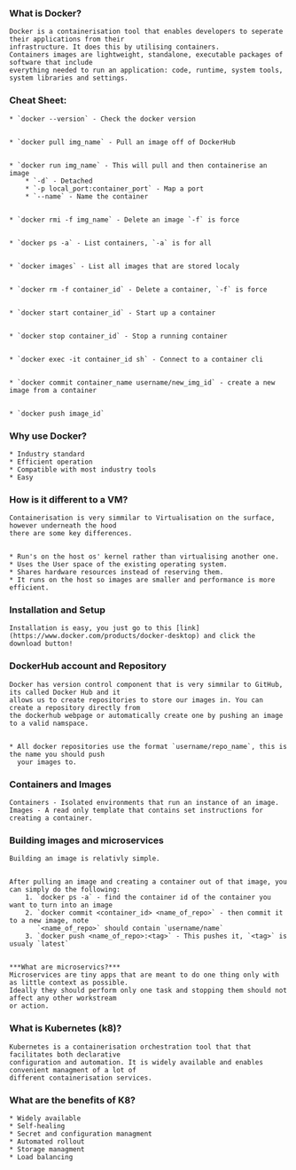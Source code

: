 ### What is Docker?  
    Docker is a containerisation tool that enables developers to seperate their applications from their  
    infrastructure. It does this by utilising containers.  
    Containers images are lightweight, standalone, executable packages of software that include  
    everything needed to run an application: code, runtime, system tools, system libraries and settings.  


### Cheat Sheet:  
    * `docker --version` - Check the docker version


    * `docker pull img_name` - Pull an image off of DockerHub


    * `docker run img_name` - This will pull and then containerise an image
        * `-d` - Detached
        * `-p local_port:container_port` - Map a port 
		* `--name` - Name the container


    * `docker rmi -f img_name` - Delete an image `-f` is force


    * `docker ps -a` - List containers, `-a` is for all


    * `docker images` - List all images that are stored localy


    * `docker rm -f container_id` - Delete a container, `-f` is force


    * `docker start container_id` - Start up a container


    * `docker stop container_id` - Stop a running container


    * `docker exec -it container_id sh` - Connect to a container cli


    * `docker commit container_name username/new_img_id` - create a new image from a container


    * `docker push image_id`


### Why use Docker?  
	* Industry standard
	* Efficient operation
	* Compatible with most industry tools
	* Easy 


### How is it different to a VM?  
	Containerisation is very simmilar to Virtualisation on the surface, however underneath the hood  
	there are some key differences.  


	* Run's on the host os' kernel rather than virtualising another one.  
	* Uses the User space of the existing operating system.  
	* Shares hardware resources instead of reserving them.  
	* It runs on the host so images are smaller and performance is more efficient.  


### Installation and Setup  
	Installation is easy, you just go to this [link](https://www.docker.com/products/docker-desktop) and click the download button!  


### DockerHub account and Repository  
	Docker has version control component that is very simmilar to GitHub, its called Docker Hub and it  
	allows us to create repositories to store our images in. You can create a repository directly from  
	the dockerhub webpage or automatically create one by pushing an image to a valid namspace.  


	* All docker repositories use the format `username/repo_name`, this is the name you should push  
	  your images to.  
	

### Containers and Images  
	Containers - Isolated environments that run an instance of an image.  
	Images - A read only template that contains set instructions for creating a container.  


### Building images and microservices  
	Building an image is relativly simple.  


	After pulling an image and creating a container out of that image, you can simply do the following:   
		1. `docker ps -a` - find the container id of the container you want to turn into an image  
		2. `docker commit <container_id> <name_of_repo>` - then commit it to a new image, note  
		   `<name_of_repo>` should contain `username/name`  
		3. `docker push <name_of_repo>:<tag>` - This pushes it, `<tag>` is usualy `latest`  


	***What are microservics?***  
	Microservices are tiny apps that are meant to do one thing only with as little context as possible.  
	Ideally they should perform only one task and stopping them should not affect any other workstream  
	or action.  


### What is Kubernetes (k8)? 
	Kubernetes is a containerisation orchestration tool that that facilitates both declarative  
	configuration and automation. It is widely available and enables convenient managment of a lot of  
	different containerisation services.  


### What are the benefits of K8?  
	* Widely available  
	* Self-healing
	* Secret and configuration managment
	* Automated rollout
	* Storage managment
	* Load balancing
